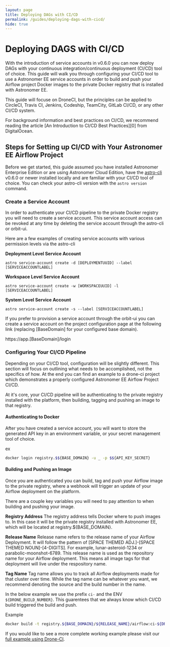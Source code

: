 ```yaml
---
layout: page
title: Deploying DAGs with CI/CD
permalink: /guides/deploying-dags-with-cicd/
hide: true
---
```


# Deploying DAGS with CI/CD

With the introduction of service accounts in v0.6.0 you can now deploy DAGs with your continuous integration/continuous deployment (CI/CD) tool of choice. This guide will walk you through configuring your CI/CD tool to use a Astronomer EE service accounts in order to build and push your Airflow project Docker images to the private Docker registry that is installed with Astronomer EE.

This guide will focuse on DroneCI, but the principles can be applied to CircleCI, Travis CI, Jenkins, Codeship, TeamCity, GitLab CI/CD, or any other CI/CD system.

For background information and best practices on CI/CD, we recommend reading the article [An Introduction to CI/CD Best Practices][0] from DigitalOcean.

## Steps for Setting up CI/CD with Your Astronomer EE Airflow Project
Before we get started, this guide assumed you have installed Astronomer Enterprise Edition or are using Astronomer Cloud Edition, have the [astro-cli](https://github.com/astronomerio/astro-cli) v0.6.0 or newer installed locally and are familiar with your CI/CD tool of choice. You can check your astro-cli version with the `astro version` command.

### Create a Service Account

In order to authenticate your CI/CD pipeline to the private Docker registry you will need to create a service account. This service account access can be revoked at any time by deleting the service account through the astro-cli or orbit-ui.

Here are a few examples of creating service accounts with various permission levels via the astro-cli

__Deployment Level Service Account__

```sa
astro service-account create -d [DEPLOYMENTUUID] --label [SERVICEACCOUNTLABEL]
```

__Workspace Level Service Account__
```sa
astro service-account create -w [WORKSPACEUUID] -l [SERVICEACCOUNTLABEL]
```

__System Level Service Account__
```sa
astro service-account create -s --label [SERVICEACCOUNTLABEL]
```

If you prefer to provision a service account through the orbit-ui you can create a service account on the project configuration page at the following link (replacing [BaseDomain] for your configured base domain).

https://app.[BaseDomain]/login

### Configuring Your CI/CD Pipeline

Depending on your CI/CD tool, configuration will be slightly different. This section will focus on outlining what needs to be accomplished, not the specifics of how. At the end you can find an example to a drone-ci project which demonstrates a properly configured Astronomer EE Airflow Project CI/CD.

At it's core, your CI/CD pipeline will be authenticating to the private registry installed with the platform, then building, tagging and pushing an image to that registry.

#### Authenticating to Docker
After you have created a service account, you will want to store the generated API key in an environment variable, or your secret management tool of choice.

ex
```bash
docker login registry.$${BASE_DOMAIN} -u _ -p $${API_KEY_SECRET}
```

#### Building and Pushing an Image
Once you are authenticated you can build, tag and push your Airflow image to the private registry, where a webhook will trigger an update of your Airflow deployment on the platform.

There are a couple key variables you will need to pay attention to when building and pushing your image.


__Registry Address__
The registry address tells Docker where to push images to. In this case it will be the private registry installed with Astronomer EE, which will be located at registry.${BASE_DOMAIN}.

__Release Name__
Release name refers to the release name of your Airflow Deployment. It will follow the pattern of [SPACE THEMED ADJ.]-[SPACE THEMED NOUN]-[4-DIGITS]. For example, lunar-asteroid-1234 or parabolic-moonshot-6789. This release name is used as the repository name for your Airflow deployment. This means all image tags for that deployment will live under the respository name.

__Tag Name__
Tag name allows you to track all Airflow deployments made for that cluster over time. While the tag name can be whatever you want, we recommend denoting the source and the build number in the name.

In the below example we use the prefix `ci-` and the ENV `${DRONE_BUILD_NUMBER}`. This guarentees that we always know which CI/CD build triggered the build and push.

Example

```bash
docker build -t registry.${BASE_DOMAIN}/${RELEASE_NAME}/airflow:ci-${DRONE_BUILD_NUMBER} .
```


If you would like to see a more complete working example please visit our [full example using Drone-CI](https://github.com/astronomerio/example-dags/blob/master/.drone.yml).
